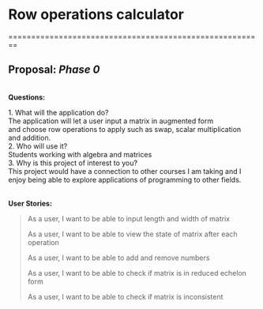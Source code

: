 # Row operations calculator

========================================================
## Proposal: *Phase 0*

\
**Questions:**
<p>1. What will the application do?<br>
The application will let a user input a matrix in augmented form <br>
and choose row operations to apply such as swap, scalar multiplication <br>
and addition.
<br>
2. Who will use it?<br>
Students working with algebra and matrices
<br>
3. Why is this project of interest to you?<br>
This project would have a connection to other courses I am taking and I <br>
enjoy being able to explore applications of programming to other fields.
</p>

\
**User Stories:**
> As a user, I want to be able to input length and width of matrix
> 
> As a user, I want to be able to view the state of matrix after each operation
> 
> As a user, I want to be able to add and remove numbers
> 
> As a user, I want to be able to check if matrix is in reduced echelon form
> 
> As a user, I want to be able to check if matrix is inconsistent
